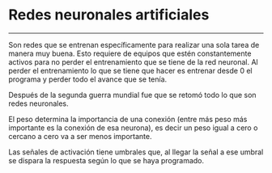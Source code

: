 # Redes neuronales artificiales

---

Son redes que se entrenan específicamente para realizar una sola tarea de manera muy buena. Esto requiere de equipos que estén constantemente activos para no perder el entrenamiento que se tiene de la red neuronal. Al perder el entrenamiento lo que se tiene que hacer es entrenar desde 0 el programa y perder todo el avance que se tenía.

Después de la segunda guerra mundial fue que se retomó todo lo que son redes neuronales.

El peso determina la importancia de una conexión (entre más peso más importante es la conexión de esa neurona), es decir un peso igual a cero o cercano a cero va a ser menos importante.

Las señales de activación tiene umbrales que, al llegar la señal a ese umbral se dispara la respuesta según lo que se haya programado.

